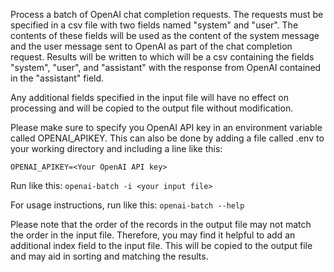 Process a batch of OpenAI chat completion requests. The requests must be specified in a csv file <infile> with
two fields named "system" and "user". The contents of these fields will be used as the content of the system
message and the user message sent to OpenAI as part of the chat completion request. Results will be written to
<outfile> which will be a csv containing the fields "system", "user", and "assistant" with the response from
OpenAI contained in the "assistant" field.

Any additional fields specified in the input file will have no effect on processing and will be copied to the
output file without modification.

Please make sure to specify you OpenAI API key in an environment variable called OPENAI_APIKEY.
This can also be done by adding a file called .env to your working directory and including a line like this:

`OPENAI_APIKEY=<Your OpenAI API key>`

Run like this:
`openai-batch -i <your input file>`

For usage instructions, run like this:
`openai-batch --help`

Please note that the order of the records in the output file may not match the order in the input file.
Therefore, you may find it helpful to add an additional index field to the input file. This will be copied
to the output file and may aid in sorting and matching the results.
